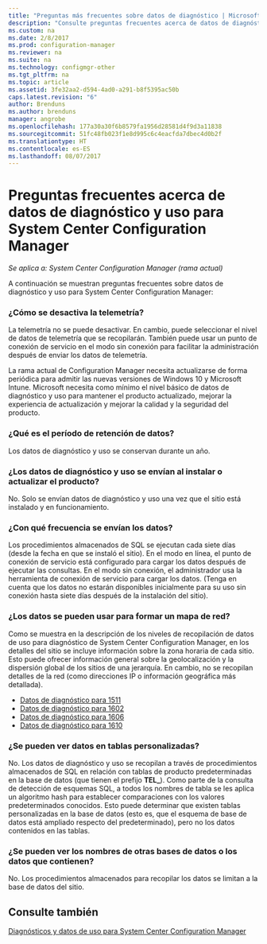 ```yaml
---
title: "Preguntas más frecuentes sobre datos de diagnóstico | Microsoft Docs"
description: "Consulte preguntas frecuentes acerca de datos de diagnóstico y uso para System Center Configuration Manager."
ms.custom: na
ms.date: 2/8/2017
ms.prod: configuration-manager
ms.reviewer: na
ms.suite: na
ms.technology: configmgr-other
ms.tgt_pltfrm: na
ms.topic: article
ms.assetid: 3fe32aa2-d594-4ad0-a291-b8f5395ac50b
caps.latest.revision: "6"
author: Brenduns
ms.author: brenduns
manager: angrobe
ms.openlocfilehash: 177a30a30f6b8579fa1956d28581d4f9d3a11838
ms.sourcegitcommit: 51fc48fb023f1e8d995c6c4eacfda7dbec4d0b2f
ms.translationtype: HT
ms.contentlocale: es-ES
ms.lasthandoff: 08/07/2017
---
```

# <a name="frequently-asked-questions-about-diagnostics-and-usage-data-for-system-center-configuration-manager"></a>Preguntas frecuentes acerca de datos de diagnóstico y uso para System Center Configuration Manager

*Se aplica a: System Center Configuration Manager (rama actual)*

A continuación se muestran preguntas frecuentes sobre datos de diagnóstico y uso para System Center Configuration Manager:  

###  <a name="bkmk_off"></a> ¿Cómo se desactiva la telemetría?  
La telemetría no se puede desactivar. En cambio, puede seleccionar el nivel de datos de telemetría que se recopilarán. También puede usar un punto de conexión de servicio en el modo sin conexión para facilitar la administración después de enviar los datos de telemetría.

La rama actual de Configuration Manager necesita actualizarse de forma periódica para admitir las nuevas versiones de Windows 10 y Microsoft Intune. Microsoft necesita como mínimo el nivel básico de datos de diagnóstico y uso para mantener el producto actualizado, mejorar la experiencia de actualización y mejorar la calidad y la seguridad del producto.

###  <a name="bkmk_retention"></a> ¿Qué es el período de retención de datos?  
 Los datos de diagnóstico y uso se conservan durante un año.  

###  <a name="bkmk_update"></a> ¿Los datos de diagnóstico y uso se envían al instalar o actualizar el producto?  
 No. Solo se envían datos de diagnóstico y uso una vez que el sitio está instalado y en funcionamiento.  

###  <a name="bkmk_frequency"></a> ¿Con qué frecuencia se envían los datos?  
 Los procedimientos almacenados de SQL se ejecutan cada siete días (desde la fecha en que se instaló el sitio). En el modo en línea, el punto de conexión de servicio está configurado para cargar los datos después de ejecutar las consultas. En el modo sin conexión, el administrador usa la herramienta de conexión de servicio para cargar los datos. (Tenga en cuenta que los datos no estarán disponibles inicialmente para su uso sin conexión hasta siete días después de la instalación del sitio).  

###  <a name="bkmk_network"></a> ¿Los datos se pueden usar para formar un mapa de red?  
 Como se muestra en la descripción de los niveles de recopilación de datos de uso para diagnóstico de System Center Configuration Manager, en los detalles del sitio se incluye información sobre la zona horaria de cada sitio. Esto puede ofrecer información general sobre la geolocalización y la dispersión global de los sitios de una jerarquía. En cambio, no se recopilan detalles de la red (como direcciones IP o información geográfica más detallada).
 - [Datos de diagnóstico para 1511](/sccm/core/plan-design/diagnostics/levels-of-diagnostic-usage-data-collection-1511)
 - [Datos de diagnóstico para 1602](/sccm/core/plan-design/diagnostics/levels-of-diagnostic-usage-data-collection-1602)
 - [Datos de diagnóstico para 1606](/sccm/core/plan-design/diagnostics/levels-of-diagnostic-usage-data-collection-1606)
 - [Datos de diagnóstico para 1610](/sccm/core/plan-design/diagnostics/levels-of-diagnostic-usage-data-collection-1610)


###  <a name="bkmk_tables"></a> ¿Se pueden ver datos en tablas personalizadas?  
 No. Los datos de diagnóstico y uso se recopilan a través de procedimientos almacenados de SQL en relación con tablas de producto predeterminadas en la base de datos (que tienen el prefijo **TEL_**). Como parte de la consulta de detección de esquemas SQL, a todos los nombres de tabla se les aplica un algoritmo hash para establecer comparaciones con los valores predeterminados conocidos. Esto puede determinar que existen tablas personalizadas en la base de datos (esto es, que el esquema de base de datos está ampliado respecto del predeterminado), pero no los datos contenidos en las tablas.  

###  <a name="bkmk_databases"></a> ¿Se pueden ver los nombres de otras bases de datos o los datos que contienen?  
 No. Los procedimientos almacenados para recopilar los datos se limitan a la base de datos del sitio.  

## <a name="see-also"></a>Consulte también  
 [Diagnósticos y datos de uso para System Center Configuration Manager](../../core/plan-design/diagnostics/diagnostics-and-usage-data.md)
